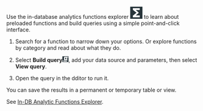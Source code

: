Use the in-database analytics functions explorer ![SQL editor icon](Images/vxh1684731330989.svg) to learn about preloaded functions and build queries using a simple point-and-click interface.

1.  Search for a function to narrow down your options. Or explore functions by category and read about what they do.


1.  Select **Build query**![Build query icon](Images/nsa1692141328702.png), add your data source and parameters, then select **View query**.


1.  Open the query in the dditor to run it.


You can save the results in a permanent or temporary table or view.

See [In-DB Analytic Functions Explorer](https://docs.teradata.com/access/sources/dita/topic?dita:topicPath=vot1684158652679.dita&utm_source=console&utm_medium=iph).

